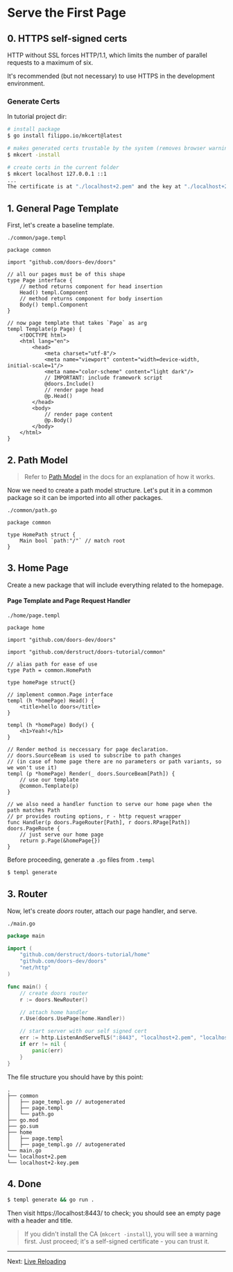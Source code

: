 # Serve the First Page

## 0. HTTPS self-signed certs

HTTP without SSL forces HTTP/1.1, which limits the number of parallel requests to a maximum of six. 

It's recommended (but not necessary) to use HTTPS in the development environment.

### Generate Certs

In tutorial project dir:

```bash
# install package
$ go install filippo.io/mkcert@latest

# makes generated certs trustable by the system (removes browser warning for you), optional 
$ mkcert -install

# create certs in the current folder
$ mkcert localhost 127.0.0.1 ::1
...
The certificate is at "./localhost+2.pem" and the key at "./localhost+2-key.pem" 
```



## 1. General Page Template

First, let's create a baseline template.

 `./common/page.templ`

```templ
package common

import "github.com/doors-dev/doors"

// all our pages must be of this shape
type Page interface {
	// method returns component for head insertion
	Head() templ.Component
	// method returns component for body insertion
	Body() templ.Component
}

// now page template that takes `Page` as arg
templ Template(p Page) {
	<!DOCTYPE html>
	<html lang="en">
		<head>
			<meta charset="utf-8"/>
			<meta name="viewport" content="width=device-width, initial-scale=1"/>
			<meta name="color-scheme" content="light dark"/>
			// IMPORTANT: include framework script
			@doors.Include()
			// render page head
			@p.Head()
		</head>
		<body>
			// render page content
			@p.Body()
		</body>
	</html>
}
```



## 2.  Path Model 

> Refer to [Path Model](../docs/03-path-model.md) in the docs for an explanation of how it works.

Now we need to create a path model structure. Let's put it in a common package so it can be imported into all other packages. 

 `./common/path.go`

```templ
package common

type HomePath struct {
	Main bool `path:"/"` // match root
}
```

## 3. Home Page

Create a new package that will include everything related to the homepage.

#### Page Template and Page Request Handler

`./home/page.templ`

```templ
package home

import "github.com/doors-dev/doors"

import "github.com/derstruct/doors-tutorial/common"

// alias path for ease of use
type Path = common.HomePath

type homePage struct{}

// implement common.Page interface
templ (h *homePage) Head() {
	<title>hello doors</title>
}

templ (h *homePage) Body() {
	<h1>Yeah!</h1>
}

// Render method is neccessary for page declaration.
// doors.SourceBeam is used to subscribe to path changes 
// (in case of home page there are no parameters or path variants, so we won't use it)
templ (p *homePage) Render(_ doors.SourceBeam[Path]) {
	// use our template
	@common.Template(p)
}

// we also need a handler function to serve our home page when the path matches Path
// pr provides routing options, r - http request wrapper
func Handler(p doors.PageRouter[Path], r doors.RPage[Path]) doors.PageRoute {
	// just serve our home page
	return p.Page(&homePage{})
}

```

Before proceeding, generate a `.go` files from `.templ`

```bash
$ templ generate
```

## 3. Router

Now, let's create *doors* router, attach our page handler, and serve.

`./main.go`

```go
package main

import (
	"github.com/derstruct/doors-tutorial/home"
	"github.com/doors-dev/doors"
	"net/http"
)

func main() {
	// create doors router
	r := doors.NewRouter()

	// attach home handler
	r.Use(doors.UsePage(home.Handler))

	// start server with our self signed cert
	err := http.ListenAndServeTLS(":8443", "localhost+2.pem", "localhost+2-key.pem", r)
	if err != nil {
		panic(err)
	}
}
```

The file structure you should have by this point:

```
.
├── common
│   ├── page_templ.go // autogenerated
│   ├── page.templ
│   └── path.go
├── go.mod
├── go.sum
├── home
│   ├── page.templ
│   ├── page_templ.go // autogenerated
└── main.go
└── localhost+2.pem
└── localhost+2-key.pem
```



## 4. Done

```bash
$ templ generate && go run .
```

Then visit https://localhost:8443/ to check; you should see an empty page with a header and title.

> If you didn't install the CA (`mkcert -install`), you will see a warning first. Just proceed; it's a self-signed certificate - you can trust it.



---

Next: [Live Reloading](./03-live-reloading.md)
